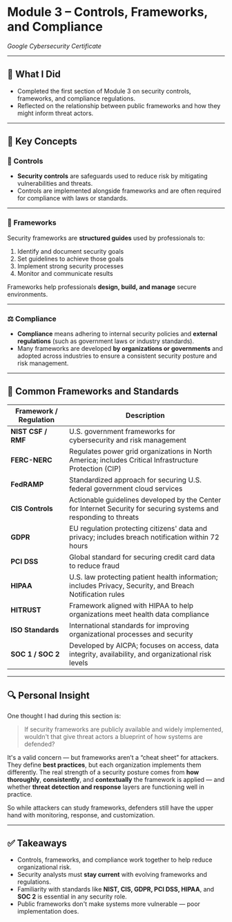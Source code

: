 # Module 3 – Controls, Frameworks, and Compliance  
*Google Cybersecurity Certificate*

---

## 🧠 What I Did

- Completed the first section of Module 3 on security controls, frameworks, and compliance regulations.
- Reflected on the relationship between public frameworks and how they might inform threat actors.

---

## 🔑 Key Concepts

### 🔐 Controls
- **Security controls** are safeguards used to reduce risk by mitigating vulnerabilities and threats.
- Controls are implemented alongside frameworks and are often required for compliance with laws or standards.

---

### 📐 Frameworks
Security frameworks are **structured guides** used by professionals to:
1. Identify and document security goals
2. Set guidelines to achieve those goals
3. Implement strong security processes
4. Monitor and communicate results

Frameworks help professionals **design, build, and manage** secure environments.

---

### ⚖️ Compliance
- **Compliance** means adhering to internal security policies and **external regulations** (such as government laws or industry standards).
- Many frameworks are developed **by organizations or governments** and adopted across industries to ensure a consistent security posture and risk management.

---

## 🧩 Common Frameworks and Standards

| Framework / Regulation | Description |
|------------------------|-------------|
| **NIST CSF / RMF** | U.S. government frameworks for cybersecurity and risk management |
| **FERC-NERC** | Regulates power grid organizations in North America; includes Critical Infrastructure Protection (CIP) |
| **FedRAMP** | Standardized approach for securing U.S. federal government cloud services |
| **CIS Controls** | Actionable guidelines developed by the Center for Internet Security for securing systems and responding to threats |
| **GDPR** | EU regulation protecting citizens' data and privacy; includes breach notification within 72 hours |
| **PCI DSS** | Global standard for securing credit card data to reduce fraud |
| **HIPAA** | U.S. law protecting patient health information; includes Privacy, Security, and Breach Notification rules |
| **HITRUST** | Framework aligned with HIPAA to help organizations meet health data compliance |
| **ISO Standards** | International standards for improving organizational processes and security |
| **SOC 1 / SOC 2** | Developed by AICPA; focuses on access, data integrity, availability, and organizational risk levels |

---

## 🔍 Personal Insight

One thought I had during this section is:  
> If security frameworks are publicly available and widely implemented, wouldn't that give threat actors a blueprint of how systems are defended?

It's a valid concern — but frameworks aren’t a “cheat sheet” for attackers. They define **best practices**, but each organization implements them differently. The real strength of a security posture comes from **how thoroughly**, **consistently**, and **contextually** the framework is applied — and whether **threat detection and response** layers are functioning well in practice.

So while attackers can study frameworks, defenders still have the upper hand with monitoring, response, and customization.

---

## ✅ Takeaways

- Controls, frameworks, and compliance work together to help reduce organizational risk.
- Security analysts must **stay current** with evolving frameworks and regulations.
- Familiarity with standards like **NIST, CIS, GDPR, PCI DSS, HIPAA**, and **SOC 2** is essential in any security role.
- Public frameworks don't make systems more vulnerable — poor implementation does.

